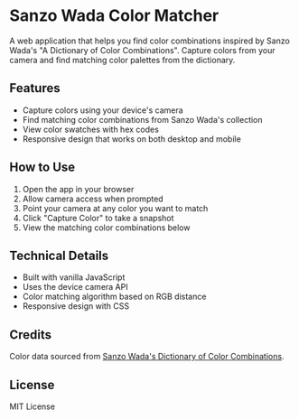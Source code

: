 # Sanzo Wada Color Matcher

A web application that helps you find color combinations inspired by Sanzo Wada's "A Dictionary of Color Combinations". Capture colors from your camera and find matching color palettes from the dictionary.

## Features

- Capture colors using your device's camera
- Find matching color combinations from Sanzo Wada's collection
- View color swatches with hex codes
- Responsive design that works on both desktop and mobile

## How to Use

1. Open the app in your browser
2. Allow camera access when prompted
3. Point your camera at any color you want to match
4. Click "Capture Color" to take a snapshot
5. View the matching color combinations below

## Technical Details

- Built with vanilla JavaScript
- Uses the device camera API
- Color matching algorithm based on RGB distance
- Responsive design with CSS

## Credits

Color data sourced from [Sanzo Wada's Dictionary of Color Combinations](https://sanzo-wada.dmbk.io/).

## License

MIT License 
